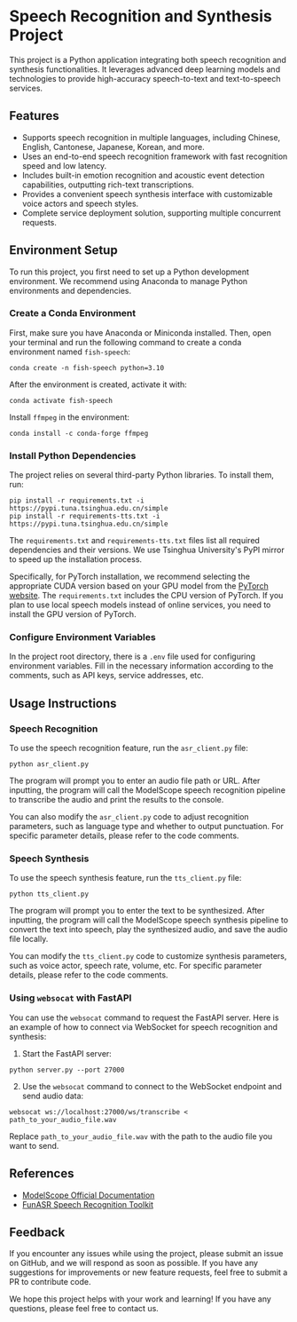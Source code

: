# Speech Recognition and Synthesis Project

This project is a Python application integrating both speech recognition and synthesis functionalities. It leverages advanced deep learning models and technologies to provide high-accuracy speech-to-text and text-to-speech services.

## Features

- Supports speech recognition in multiple languages, including Chinese, English, Cantonese, Japanese, Korean, and more.
- Uses an end-to-end speech recognition framework with fast recognition speed and low latency.
- Includes built-in emotion recognition and acoustic event detection capabilities, outputting rich-text transcriptions.
- Provides a convenient speech synthesis interface with customizable voice actors and speech styles.
- Complete service deployment solution, supporting multiple concurrent requests.

## Environment Setup

To run this project, you first need to set up a Python development environment. We recommend using Anaconda to manage Python environments and dependencies.

### Create a Conda Environment

First, make sure you have Anaconda or Miniconda installed. Then, open your terminal and run the following command to create a conda environment named `fish-speech`:

```
conda create -n fish-speech python=3.10
```

After the environment is created, activate it with:

```
conda activate fish-speech
```

Install `ffmpeg` in the environment:

```
conda install -c conda-forge ffmpeg
```

### Install Python Dependencies

The project relies on several third-party Python libraries. To install them, run:

```
pip install -r requirements.txt -i https://pypi.tuna.tsinghua.edu.cn/simple
pip install -r requirements-tts.txt -i https://pypi.tuna.tsinghua.edu.cn/simple
```

The `requirements.txt` and `requirements-tts.txt` files list all required dependencies and their versions. We use Tsinghua University's PyPI mirror to speed up the installation process.

Specifically, for PyTorch installation, we recommend selecting the appropriate CUDA version based on your GPU model from the [PyTorch website](https://pytorch.org/get-started/locally/). The `requirements.txt` includes the CPU version of PyTorch. If you plan to use local speech models instead of online services, you need to install the GPU version of PyTorch.

### Configure Environment Variables

In the project root directory, there is a `.env` file used for configuring environment variables. Fill in the necessary information according to the comments, such as API keys, service addresses, etc.

## Usage Instructions

### Speech Recognition

To use the speech recognition feature, run the `asr_client.py` file:

```
python asr_client.py
```

The program will prompt you to enter an audio file path or URL. After inputting, the program will call the ModelScope speech recognition pipeline to transcribe the audio and print the results to the console.

You can also modify the `asr_client.py` code to adjust recognition parameters, such as language type and whether to output punctuation. For specific parameter details, please refer to the code comments.

### Speech Synthesis

To use the speech synthesis feature, run the `tts_client.py` file:

```
python tts_client.py
```

The program will prompt you to enter the text to be synthesized. After inputting, the program will call the ModelScope speech synthesis pipeline to convert the text into speech, play the synthesized audio, and save the audio file locally.

You can modify the `tts_client.py` code to customize synthesis parameters, such as voice actor, speech rate, volume, etc. For specific parameter details, please refer to the code comments.

### Using `websocat` with FastAPI

You can use the `websocat` command to request the FastAPI server. Here is an example of how to connect via WebSocket for speech recognition and synthesis:

1. Start the FastAPI server:

```
python server.py --port 27000
```

2. Use the `websocat` command to connect to the WebSocket endpoint and send audio data:

```
websocat ws://localhost:27000/ws/transcribe < path_to_your_audio_file.wav
```

Replace `path_to_your_audio_file.wav` with the path to the audio file you want to send.

## References

- [ModelScope Official Documentation](https://www.modelscope.cn/docs)  
- [FunASR Speech Recognition Toolkit](https://github.com/alibaba-damo-academy/FunASR)

## Feedback

If you encounter any issues while using the project, please submit an issue on GitHub, and we will respond as soon as possible. If you have any suggestions for improvements or new feature requests, feel free to submit a PR to contribute code.

We hope this project helps with your work and learning! If you have any questions, please feel free to contact us.